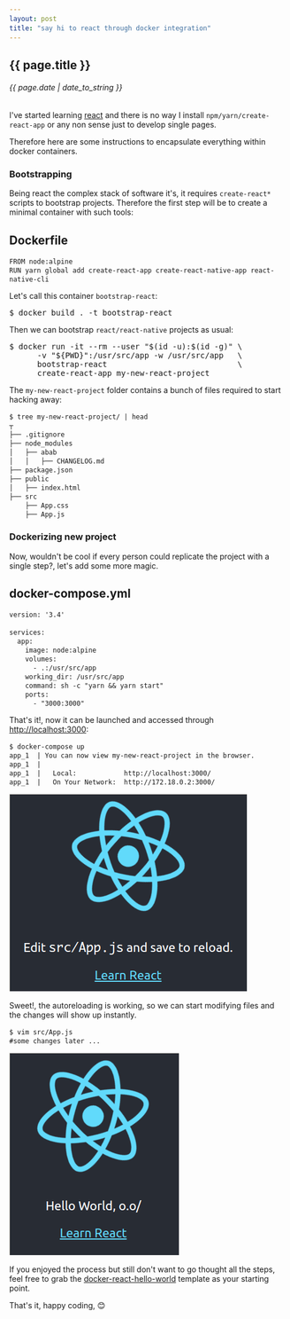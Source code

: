 ```yaml
---
layout: post
title: "say hi to react through docker integration"
---
```


## {{ page.title }}

###### {{ page.date | date_to_string }}

I've started learning [react](https://reactjs.org/) and there is no way I
install `npm/yarn/create-react-app` or any non sense just to develop single
pages.

Therefore here are some instructions to encapsulate everything within docker
containers.

### Bootstrapping

Being react the complex stack of software it's, it requires `create-react*`
scripts to bootstrap projects. Therefore the first step will be to create a
minimal container with such tools:

## Dockerfile

    FROM node:alpine
    RUN yarn global add create-react-app create-react-native-app react-native-cli

Let's call this container `bootstrap-react`:

<pre class="sh_sh">
$ docker build . -t bootstrap-react
</pre>

Then we can bootstrap `react/react-native` projects as usual:

<pre class="sh_sh">
$ docker run -it --rm --user "$(id -u):$(id -g)" \
      -v "${PWD}":/usr/src/app -w /usr/src/app   \
      bootstrap-react                            \
      create-react-app my-new-react-project
</pre>

The `my-new-react-project` folder contains a bunch of files required to start
hacking away:

    $ tree my-new-react-project/ | head
    ┬
    ├── .gitignore
    ├── node_modules
    │   ├── abab
    │   │   ├── CHANGELOG.md
    ├── package.json
    ├── public
    │   ├── index.html
    ├── src
        ├── App.css
        ├── App.js


### Dockerizing new project

Now, wouldn't be cool if every person could replicate the project with a single
step?, let's add some more magic.

## docker-compose.yml

    version: '3.4'

    services:
      app:
        image: node:alpine
        volumes:
          - .:/usr/src/app
        working_dir: /usr/src/app
        command: sh -c "yarn && yarn start"
        ports:
          - "3000:3000"

That's it!, now it can be launched and accessed through
[http://localhost:3000](http://localhost:3000):

    $ docker-compose up
    app_1  | You can now view my-new-react-project in the browser.
    app_1  |
    app_1  |   Local:            http://localhost:3000/
    app_1  |   On Your Network:  http://172.18.0.2:3000/

**[![](/assets/img/react.png)](/assets/img/react.png)**

Sweet!, the autoreloading is working, so we can start modifying
files and the changes will show up instantly.

    $ vim src/App.js
    #some changes later ...

**[![](/assets/img/react-hello-world.png)](/assets/img/react-hello-world.png)**

If you enjoyed the process but still don't want to go thought all the steps,
feel free to grab the [docker-react-hello-world](https://github.com/javier-lopez/docker-react-hello-world)
template as your starting point.

That's it, happy coding, &#128522;
